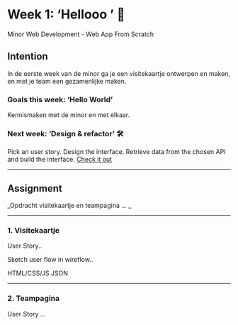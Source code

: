 # Week 1: ‘Hellooo ’ 🤸

Minor Web Development - Web App From Scratch

## Intention

In de eerste week van de minor ga je een visitekaartje ontwerpen en maken, en met je team een gezamenlijke maken. 

### Goals this week: ‘Hello World’ 

Kennismaken met de minor en met elkaar.

### Next week: ‘Design & refactor’ 🛠

Pick an user story. Design the interface. Retrieve data from the chosen API and build the interface. [Check it out](https://github.com/cmda-minor-web/web-app-from-scratch-2122/blob/main/course/week-2.md)

---  

## Assignment

_Opdracht visitekaartje en teampagina ... _



---  

### 1. Visitekaartje

User Story.. 


Sketch user flow in wireflow..

HTML/CSS/JS JSON


---

### 2. Teampagina

User Story ...








